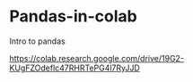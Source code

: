 # Pandas-in-colab
Intro to pandas

https://colab.research.google.com/drive/19G2-KUgFZOdeflc47RHRTePG4l7RyJJD
